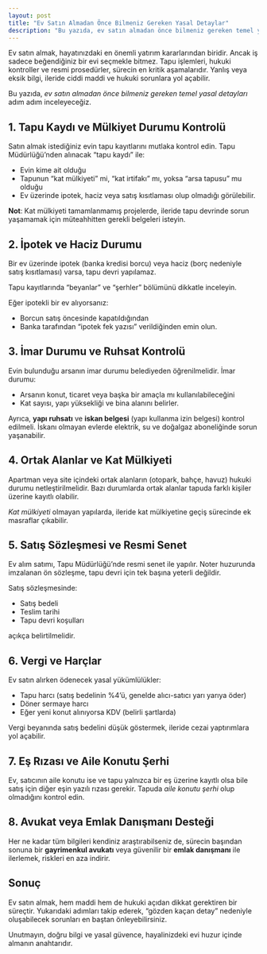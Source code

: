 ```yaml
---
layout: post
title: "Ev Satın Almadan Önce Bilmeniz Gereken Yasal Detaylar"
description: "Bu yazıda, ev satın almadan önce bilmeniz gereken temel yasal detayları adım adım inceleyeceğiz."
---
```


Ev satın almak, hayatınızdaki en önemli yatırım kararlarından biridir. Ancak iş sadece beğendiğiniz bir evi seçmekle bitmez. Tapu işlemleri, hukuki kontroller ve resmi prosedürler, sürecin en kritik aşamalarıdır. Yanlış veya eksik bilgi, ileride ciddi maddi ve hukuki sorunlara yol açabilir.

Bu yazıda, *ev satın almadan önce bilmeniz gereken temel yasal detayları* adım adım inceleyeceğiz.

## 1. Tapu Kaydı ve Mülkiyet Durumu Kontrolü

Satın almak istediğiniz evin tapu kayıtlarını mutlaka kontrol edin. Tapu Müdürlüğü’nden alınacak “tapu kaydı” ile:

- Evin kime ait olduğu
- Tapunun “kat mülkiyeti” mi, “kat irtifakı” mı, yoksa “arsa tapusu” mu olduğu
- Ev üzerinde ipotek, haciz veya satış kısıtlaması olup olmadığı görülebilir.

**Not**: Kat mülkiyeti tamamlanmamış projelerde, ileride tapu devrinde sorun yaşamamak için müteahhitten gerekli belgeleri isteyin.

## 2. İpotek ve Haciz Durumu

Bir ev üzerinde ipotek (banka kredisi borcu) veya haciz (borç nedeniyle satış kısıtlaması) varsa, tapu devri yapılamaz.

Tapu kayıtlarında “beyanlar” ve “şerhler” bölümünü dikkatle inceleyin.

Eğer ipotekli bir ev alıyorsanız:
- Borcun satış öncesinde kapatıldığından
- Banka tarafından “ipotek fek yazısı” verildiğinden emin olun.

## 3. İmar Durumu ve Ruhsat Kontrolü

Evin bulunduğu arsanın imar durumu belediyeden öğrenilmelidir. İmar durumu:

- Arsanın konut, ticaret veya başka bir amaçla mı kullanılabileceğini
- Kat sayısı, yapı yüksekliği ve bina alanını belirler.

Ayrıca, **yapı ruhsatı** ve **iskan belgesi** (yapı kullanma izin belgesi) kontrol edilmeli. İskanı olmayan evlerde elektrik, su ve doğalgaz aboneliğinde sorun yaşanabilir.

## 4. Ortak Alanlar ve Kat Mülkiyeti

Apartman veya site içindeki ortak alanların (otopark, bahçe, havuz) hukuki durumu netleştirilmelidir. Bazı durumlarda ortak alanlar tapuda farklı kişiler üzerine kayıtlı olabilir.

*Kat mülkiyeti* olmayan yapılarda, ileride kat mülkiyetine geçiş sürecinde ek masraflar çıkabilir.

## 5. Satış Sözleşmesi ve Resmi Senet

Ev alım satımı, Tapu Müdürlüğü’nde resmi senet ile yapılır. Noter huzurunda imzalanan ön sözleşme, tapu devri için tek başına yeterli değildir.

Satış sözleşmesinde:

- Satış bedeli
- Teslim tarihi
- Tapu devri koşulları

açıkça belirtilmelidir.

## 6. Vergi ve Harçlar

Ev satın alırken ödenecek yasal yükümlülükler:

- Tapu harcı (satış bedelinin %4’ü, genelde alıcı-satıcı yarı yarıya öder)
- Döner sermaye harcı
- Eğer yeni konut alınıyorsa KDV (belirli şartlarda)

Vergi beyanında satış bedelini düşük göstermek, ileride cezai yaptırımlara yol açabilir.

## 7. Eş Rızası ve Aile Konutu Şerhi

Ev, satıcının aile konutu ise ve tapu yalnızca bir eş üzerine kayıtlı olsa bile satış için diğer eşin yazılı rızası gerekir. Tapuda *aile konutu şerhi* olup olmadığını kontrol edin.

## 8. Avukat veya Emlak Danışmanı Desteği

Her ne kadar tüm bilgileri kendiniz araştırabilseniz de, sürecin başından sonuna bir **gayrimenkul avukatı** veya güvenilir bir **emlak danışmanı** ile ilerlemek, riskleri en aza indirir.

## Sonuç

Ev satın almak, hem maddi hem de hukuki açıdan dikkat gerektiren bir süreçtir. Yukarıdaki adımları takip ederek, “gözden kaçan detay” nedeniyle oluşabilecek sorunları en baştan önleyebilirsiniz.

Unutmayın, doğru bilgi ve yasal güvence, hayalinizdeki evi huzur içinde almanın anahtarıdır.